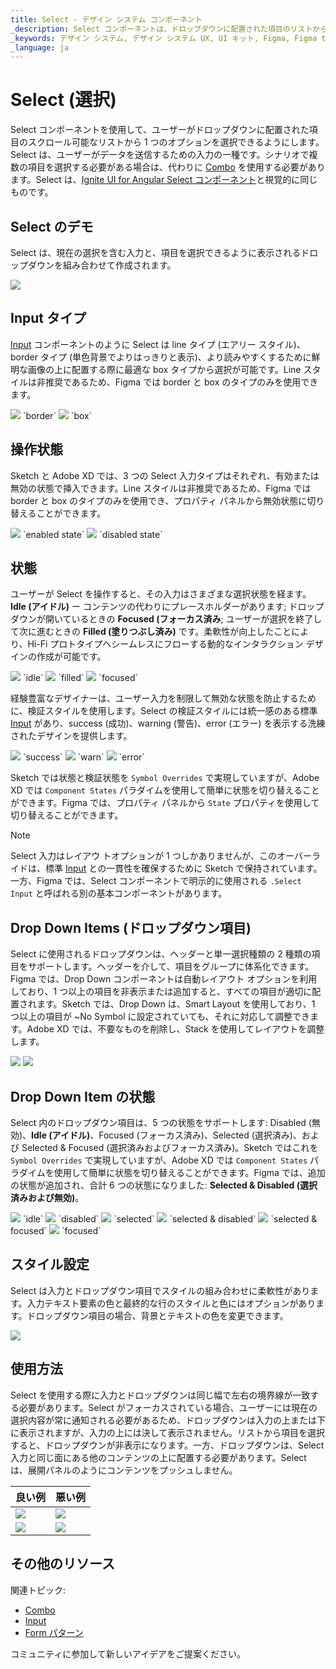 ```yaml
---
title: Select - デザイン システム コンポーネント
_description: Select コンポーネントは、ドロップダウンに配置された項目のリストからの単一選択できます。
_keywords: デザイン システム, デザイン システム UX, UI キット, Figma, Figma to Angular, Figma からコードをエクスポート, Figma to HTML, Figma UI キット, Sketch, Ignite UI for Angular, Sketch to Angular, Angular, Angular デザイン システム, Sketch からコードをエクスポート, Angular 用のデザイン キット, Sketch HTML, Sketch to HTML, Sketch UI キット, Adobe XD, Adobe XD to Angular, Adobe XD からコードをエクスポート, Adobe XD to HTML, Adobe XD UI キット
_language: ja
---
```


# Select (選択)

Select コンポーネントを使用して、ユーザーがドロップダウンに配置された項目のスクロール可能なリストから 1 つのオプションを選択できるようにします。Select は、ユーザーがデータを送信するための入力の一種です。シナリオで複数の項目を選択する必要がある場合は、代わりに [Combo](combo.md) を使用する必要があります。Select は、[Ignite UI for Angular Select コンポーネント](https://jp.infragistics.com/products/ignite-ui-angular/angular/components/select.html)と視覚的に同じものです。

## Select のデモ

Select は、現在の選択を含む入力と、項目を選択できるように表示されるドロップダウンを組み合わせて作成されます。

<img class="responsive-img" src="../images/select_demo.png" srcset="../images/select_demo@2x.png 2x" />

## Input タイプ

[Input](input.md) コンポーネントのように Select は line タイプ (エアリー スタイル)、border タイプ (単色背景でよりはっきりと表示)、より読みやすくするために鮮明な画像の上に配置する際に最適な box タイプから選択が可能です。Line スタイルは非推奨であるため、Figma では border と box のタイプのみを使用できます。


<img class="responsive-img" src="../images/select_border.png" srcset="../images/select_border@2x.png 2x" />
`border`
<img class="responsive-img" src="../images/select_box.png" srcset="../images/select_box@2x.png 2x" />
`box`

## 操作状態

Sketch と Adobe XD では、3 つの Select 入力タイプはそれぞれ、有効または無効の状態で挿入できます。Line スタイルは非推奨であるため、Figma では border と box のタイプのみを使用でき、プロパティ パネルから無効状態に切り替えることができます。

<img class="responsive-img" src="../images/select_enabledstate.png" srcset="../images/select_enabledstate@2x.png 2x" />
`enabled state`
<img class="responsive-img" src="../images/select_disabledstate.png" srcset="../images/select_disabledstate@2x.png 2x" />
`disabled state`

## 状態

ユーザーが Select を操作すると、その入力はさまざまな選択状態を経ます。**Idle (アイドル)** ー コンテンツの代わりにプレースホルダーがあります; ドロップダウンが開いているときの **Focused (フォーカス済み**; ユーザーが選択を終了して次に進むときの **Filled (塗りつぶし済み)** です。柔軟性が向上したことにより、Hi-Fi プロトタイプへシームレスにフローする動的なインタラクション デザインの作成が可能です。


<img class="responsive-img" src="../images/select_idle.png" srcset="../images/select_idle@2x.png 2x" />
`idle`

<img class="responsive-img" src="../images/select_filled.png" srcset="../images/select_filled@2x.png 2x" />
`filled`

<img class="responsive-img" src="../images/select_focused.png" srcset="../images/select_focused@2x.png 2x" />
`focused`

経験豊富なデザイナーは、ユーザー入力を制限して無効な状態を防止するために、検証スタイルを使用します。Select の検証スタイルには統一感のある標準 [Input](input.md) があり、success (成功)、warning (警告)、error (エラー) を表示する洗練されたデザインを提供します。

<img class="responsive-img" src="../images/select_success.png" srcset="../images/select_success@2x.png 2x" />
`success`
<img class="responsive-img" src="../images/select_warning.png" srcset="../images/select_warning@2x.png 2x" />
`warn`
<img class="responsive-img" src="../images/select_error.png" srcset="../images/select_error@2x.png 2x" />
`error`

Sketch では状態と検証状態を `Symbol Overrides` で実現していますが、Adobe XD では `Component States` パラダイムを使用して簡単に状態を切り替えることができます。Figma では、プロパティ パネルから `State` プロパティを使用して切り替えることができます。

> [!NOTE]
> Select 入力はレイアウ トオプションが 1 つしかありませんが、このオーバーライドは、標準 [Input](input.md) との一貫性を確保するために Sketch で保持されています。一方、Figma では、Select コンポーネントで明示的に使用される `.Select Input` と呼ばれる別の基本コンポーネントがあります。

## Drop Down Items (ドロップダウン項目)

Select に使用されるドロップダウンは、ヘッダーと単一選択種類の 2 種類の項目をサポートします。ヘッダーを介して、項目をグループに体系化できます。Figma では、Drop Down コンポーネントは自動レイアウト オプションを利用しており、1 つ以上の項目を非表示または追加すると、すべての項目が適切に配置されます。Sketch では、Drop Down は、Smart Layout を使用しており、1 つ以上の項目が ~No Symbol に設定されていても、それに対応して調整できます。Adobe XD では、不要なものを削除し、Stack を使用してレイアウトを調整します。

<img class="responsive-img" src="../images/select_item.png" srcset="../images/select_item@2x.png 2x" />

<img class="responsive-img" src="../images/select_header.png" srcset="../images/select_header@2x.png 2x" />

## Drop Down Item の状態

Select 内のドロップダウン項目は、5 つの状態をサポートします: Disabled (無効)、**Idle (アイドル)**、Focused (フォーカス済み)、Selected (選択済み)、および Selected & Focused (選択済みおよびフォーカス済み)。Sketch ではこれを `Symbol Overrides` で実現していますが、Adobe XD では `Component States` パラダイムを使用して簡単に状態を切り替えることができます。Figma では、追加の状態が追加され、合計 6 つの状態になりました: **Selected & Disabled (選択済みおよび無効)**。

<img class="responsive-img" src="../images/select_item_idle.png" srcset="../images/select_item_idle@2x.png 2x" />
`idle`
<img class="responsive-img" src="../images/select_item_disabled.png" srcset="../images/select_item_disabled@2x.png 2x" />
`disabled`
<img class="responsive-img" src="../images/select_item_selected.png" srcset="../images/select_item_selected@2x.png 2x" />
`selected`
<img class="responsive-img" src="../images/select_item_selected_disabled.png" srcset="../images/select_item_selected_disabled@2x.png 2x" />
`selected & disabled`
<img class="responsive-img" src="../images/select_item_selected_focused.png" srcset="../images/select_item_selected_focused@2x.png 2x" />
`selected & focused`
<img class="responsive-img" src="../images/select_item_focused.png" srcset="../images/select_item_focused@2x.png 2x" />
`focused`

## スタイル設定

Select は入力とドロップダウン項目でスタイルの組み合わせに柔軟性があります。入力テキスト要素の色と最終的な行のスタイルと色にはオプションがあります。ドロップダウン項目の場合、背景とテキストの色を変更できます。

<img class="responsive-img" src="../images/select_styling.png" srcset="../images/select_styling@2x.png 2x" />

## 使用方法

Select を使用する際に入力とドロップダウンは同じ幅で左右の境界線が一致する必要があります。Select がフォーカスされている場合、ユーザーには現在の選択内容が常に通知される必要があるため、ドロップダウンは入力の上または下に表示されますが、入力の上には決して表示されません。リストから項目を選択すると、ドロップダウンが非表示になります。一方、ドロップダウンは、Select 入力と同じ面にある他のコンテンツの上に配置する必要があります。Select は、展開パネルのようにコンテンツをプッシュしません。

| 良い例                                                                           | 悪い例                                                                            |
| ---------------------------------------------------------------------------- | -------------------------------------------------------------------------------- |
| <img class="responsive-img" src="../images/select_do1.png" srcset="../images/select_do1@2x.png 2x" /> | <img class="responsive-img" src="../images/select_dont1.png" srcset="../images/select_dont1@2x.png 2x" /> |
| <img class="responsive-img" src="../images/select_do2.png" srcset="../images/select_do2@2x.png 2x" /> | <img class="responsive-img" src="../images/select_dont2.png" srcset="../images/select_dont2@2x.png 2x" /> |

## その他のリソース

関連トピック:

- [Combo](combo.md)
- [Input](input.md)
- [Form パターン](../patterns/form.md)
  <div class="divider--half"></div>

コミュニティに参加して新しいアイデアをご提案ください。
